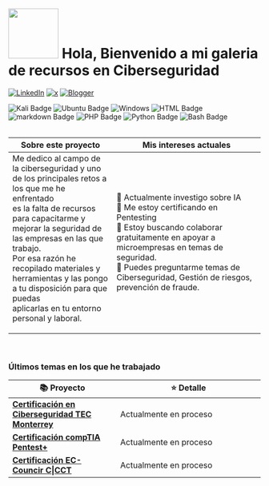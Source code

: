   # <img src="https://media3.giphy.com/media/v1.Y2lkPTc5MGI3NjExOHpkNWFwNjV2cDg3MnhvczRzbW9lN2xtNGpsdDc0YXB0emZhaHlsbCZlcD12MV9pbnRlcm5hbF9naWZfYnlfaWQmY3Q9cw/j0HjChGV0J44KrrlGv/giphy.gif" width="100"/> Hola, Bienvenido a mi galeria de recursos en Ciberseguridad

  [![LinkedIn](https://img.shields.io/badge/linkedin-%230077B5.svg?style=for-the-badge&logo=linkedin&logoColor=white)](https://linkedin.com/in/julio-calderón-aguilar-5415b942)
  [![x](https://img.shields.io/badge/Twitter-blue?style=for-the-badge&logo=twitter&logoColor=white)](https://x.com/Calderjulio)
  [![Blogger](https://img.shields.io/badge/Blogger-FF5722?style=for-the-badge&logo=blogger&logoColor=white)](https://write.as/jcalderon/)

<div id="badges">
  <img src="https://img.shields.io/badge/Kali-268BEE?style=for-the-badge&logo=kalilinux&logoColor=white" alt="Kali Badge"/> 
  <img src="https://img.shields.io/badge/Ubuntu-E95420?style=for-the-badge&logo=ubuntu&logoColor=white" alt="Ubuntu Badge"/>
  <img src="https://img.shields.io/badge/Windows-0078D6?style=for-the-badge&logo=windows&logoColor=white" alt=Windows Badge"/>
  <img src="https://img.shields.io/badge/html5-%23E34F26.svg?style=for-the-badge&logo=html5&logoColor=white" alt="HTML Badge"/>
  <img src="https://img.shields.io/badge/markdown-%23000000.svg?style=for-the-badge&logo=markdown&logoColor=white" alt="markdown Badge"/>
  <img src="https://img.shields.io/badge/php-%23777BB4.svg?style=for-the-badge&logo=php&logoColor=white" alt="PHP Badge"/>
  <img src="https://img.shields.io/badge/python-3670A0?style=for-the-badge&logo=python&logoColor=ffdd54" alt="Python Badge"/>
  <img src="https://img.shields.io/badge/bash_script-%23121011.svg?style=for-the-badge&logo=gnu-bash&logoColor=white" alt="Bash Badge"/>
</div><br>

<div id="tabla">
    <table>
        <thead>
           <tr>
             <th style="width: 300px;">Sobre este proyecto</th>
             <th style="width: 500px;">Mis intereses actuales</th>
           </tr>
        </thead>
        <tbody>
            <tr>
                <td>
                Me dedico al campo de la ciberseguridad y uno de los principales retos a los que me he enfrentado<br>
		es la falta de recursos para capacitarme y mejorar la seguridad de las empresas en las que trabajo.<br>
		Por esa razón he recopilado materiales y herramientas y las pongo a tu disposición para que puedas <br>
		aplicarlas en tu entorno personal y laboral.</p>
                </td>
                <td>
                    🔭 Actualmente investigo sobre IA <br>
                    🌱 Me estoy certificando en Pentesting<br>
                    🤔 Estoy buscando colaborar gratuitamente en apoyar a microempresas en temas de seguridad.<br>
                    💬 Puedes preguntarme temas de Ciberseguridad, Gestión de riesgos, prevención de fraude.
                </td>
            </tr>
        </tbody>
    </table>
</div><br>

<div id="terminal">
<h3>Últimos temas en los que he trabajado</h3>
<table>
  <thead align="center">
    <tr border: none;>
      <th style="width: 300px;"> <b>📚 Proyecto</b></th>
      <th style="width: 500px;"> <b>⭐ Detalle</b></th>
    </tr>
  </thead>
  <tbody>
    <tr>
      <td><a href=""><b>Certificación en Ciberseguridad TEC Monterrey</b></a></td>
      <td>Actualmente en proceso</td>
    </tr>
	  <tr>
      <td><a href=""><b>Certificación compTIA Pentest+</b></a></td>
      <td>Actualmente en proceso</td>
    </tr>
    <tr>
      <td><a href=""><b>Certificación EC-Councir C|CCT</b></a></td>
      <td>Actualmente en proceso</td>
    </tr>
  </tbody>
</table>
</div>
